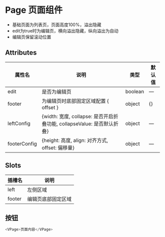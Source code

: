 # Page 页面组件

- 基础页面为列表页，页面高度100%，溢出隐藏
- edit为true时为编辑页，横向溢出隐藏，纵向溢出为自动
- 编辑页保留滚动位置

## Attributes

| 属性名 | 说明|  类型 | 默认值 |
| --- | --- | --- | --- | 
| edit | 是否为编辑页 |boolean |—|
| footer | 为编辑页时底部固定区域配置 { offset } |object |{}|
| leftConfig | {width: 宽度, collapse: 是否开启折叠功能, collapseValue: 是否默认折叠} |object |—|
| footerConfig | {height: 高度, align: 对齐方式, offset: 偏移量} |object |—|

## Slots

| 插槽名 | 说明|
| --- | --- |
| left | 左侧区域 |
| footer | 编辑页底部固定区域 |

## 按钮

```js
<VPage>页面内容</VPage>
```
